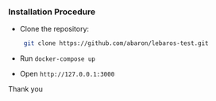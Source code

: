 ### Installation Procedure
- Clone the repository:
    ```sh
     git clone https://github.com/abaron/lebaros-test.git
    ```

- Run `docker-compose up`
- Open `http://127.0.0.1:3000`

Thank you
